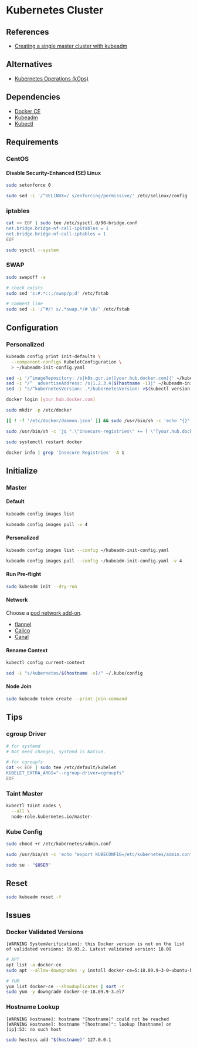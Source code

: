 # Kubernetes Cluster

## References

- [Creating a single master cluster with kubeadm](https://kubernetes.io/docs/setup/independent/create-cluster-kubeadm/)

## Alternatives

- [Kubernetes Operations (kOps)](/kops/README.md)

## Dependencies

- [Docker CE](/docker-ce.md)
- [Kubeadm](/kubeadm.md)
- [Kubectl](/kubectl.md)

## Requirements

### CentOS

#### Disable Security-Enhanced (SE) Linux

```sh
sudo setenforce 0
```

```sh
sudo sed -i '/^SELINUX=/ s/enforcing/permissive/' /etc/selinux/config
```

### iptables

```sh
cat << EOF | sudo tee /etc/sysctl.d/90-bridge.conf
net.bridge.bridge-nf-call-ip6tables = 1
net.bridge.bridge-nf-call-iptables = 1
EOF
```

```sh
sudo sysctl --system
```

### SWAP

```sh
sudo swapoff -a
```

```sh
# check exists
sudo sed 's:#.*::;/swap/p;d' /etc/fstab

# comment line
sudo sed -i '/^#/! s/.*swap.*/# \0/' /etc/fstab
```

## Configuration

### Personalized

```sh
kubeadm config print init-defaults \
  --component-configs KubeletConfiguration \
  > ~/kubeadm-init-config.yaml
```

```sh
sed -i '/^imageRepository: /s|k8s.gcr.io|[your.hub.docker.com]|' ~/kubeadm-init-config.yaml
sed -i "/^  advertiseAddress: /s|1.2.3.4|$(hostname -i)|" ~/kubeadm-init-config.yaml
sed -i "s/^kubernetesVersion: .*/kubernetesVersion: v$(kubectl version --client -o json | jq -r '.clientVersion.gitVersion | gsub("[v]"; "")')/" ~/kubeadm-init-config.yaml
```

```sh
docker login [your.hub.docker.com]
```

```sh
sudo mkdir -p /etc/docker
```

```sh
[[ ! -f '/etc/docker/daemon.json' ]] && sudo /usr/bin/sh -c 'echo "{}" >> /etc/docker/daemon.json'
```

```sh
sudo /usr/bin/sh -c 'jq ".\"insecure-registries\" += [ \"[your.hub.docker.com]\" ]" /etc/docker/daemon.json | sponge /etc/docker/daemon.json'
```

```sh
sudo systemctl restart docker
```

```sh
docker info | grep 'Insecure Registries' -A 1
```

## Initialize

### Master

#### Default

```sh
kubeadm config images list
```

```sh
kubeadm config images pull -v 4
```

#### Personalized

```sh
kubeadm config images list --config ~/kubeadm-init-config.yaml
```

```sh
kubeadm config images pull --config ~/kubeadm-init-config.yaml -v 4
```

#### Run Pre-flight

```sh
sudo kubeadm init --dry-run
```

#### Network

Choose a [pod network add-on](https://kubernetes.io/docs/setup/independent/create-cluster-kubeadm/#pod-network).

- [flannel](/flannel-network.md)
- [Calico](/calico-network.md)
- [Canal](/canal-network.md)

#### Rename Context

```sh
kubectl config current-context
```

```sh
sed -i "s/kubernetes/$(hostname -s)/" ~/.kube/config
```

#### Node Join

```sh
sudo kubeadm token create --print-join-command
```

<!-- ## Examples

###

```sh
kubeadm token list | awk '{ print $1 }' | awk NR==2 > /vagrant/token
```

###

```sh
kubectl run fun -it --rm \
  --image='quay.io/coreos/etcd:v3.3' \
  --restart='Never' \
  -- /bin/sh
``` -->

## Tips

### cgroup Driver

```sh
# for systemd
# Not need changes, systemd is Native.

# for cgroupfs
cat << EOF | sudo tee /etc/default/kubelet
KUBELET_EXTRA_ARGS="--cgroup-driver=cgroupfs"
EOF
```

### Taint Master

```sh
kubectl taint nodes \
  --all \
  node-role.kubernetes.io/master-
```

### Kube Config

```sh
sudo chmod +r /etc/kubernetes/admin.conf
```

```sh
sudo /usr/bin/sh -c 'echo "export KUBECONFIG=/etc/kubernetes/admin.conf" >> /etc/profile.d/kube.sh'
```

```sh
sudo su - "$USER"
```

## Reset

```sh
sudo kubeadm reset -f
```

## Issues

### Docker Validated Versions

```log
[WARNING SystemVerification]: this Docker version is not on the list of validated versions: 19.03.2. Latest validated version: 18.09
```

```sh
# APT
apt list -a docker-ce
sudo apt --allow-downgrades -y install docker-ce=5:18.09.9~3-0~ubuntu-bionic

# YUM
yum list docker-ce --showduplicates | sort -r
sudo yum -y downgrade docker-ce-18.09.9-3.el7
```

### Hostname Lookup

```log
[WARNING Hostname]: hostname "[hostname]" could not be reached
[WARNING Hostname]: hostname "[hostname]": lookup [hostname] on [ip]:53: no such host
```

```sh
sudo hostess add "$(hostname)" 127.0.0.1
```

<!-- #### Could not fetch a Kubernetes version from the internet

```log
Get https://dl.k8s.io/release/stable-1.txt: net/http: request canceled while waiting for connection (Client.Timeout exceeded while awaiting headers)
```

Set HTTP proxy environment. -->

<!-- #### Connection uses proxy

```log
If that is not intended, adjust your proxy settings
```

```sh
export no_proxy="$no_proxy,$(ip route get 1 | awk '{print $NF;exit}')"
export NO_PROXY=$no_proxy
```

```log
For linux environment, persist this configuration on `/etc/profile.d/no-proxy.sh`.
```

```sh
sudo su - "$USER"
``` -->

<!-- #### Kubelet config

```log
failed to load Kubelet config file /var/lib/kubelet/config.yaml, error failed to read kubelet config file "/var/lib/kubelet/config.yaml", error: open /var/lib/kubelet/config.yaml: no such file or directory
```

```sh
sudo kubeadm init
``` -->

<!-- ####

```log
Error: release rancher failed: Internal error occurred: failed calling webhook "issuers.admission.certmanager.k8s.io": Post https://kubernetes.default.svc:443/apis/admission.certmanager.k8s.io/v1beta1/issuers?timeout=30s: x509: certificate is valid for kubernetes.default.svc, not apiserver-loopback-client
```

```sh
export no_proxy=$no_proxy,kubernetes.default.svc
export NO_PROXY=$no_proxy
```

```sh
nslookup kubernetes.default.svc.cluster.local
```

```sh
sudo vim /etc/kubernetes/manifests/kube-apiserver.yaml
```

```sh
sudo systemctl restart kubelet
```

```sh
kubectl get pod -l 'component=kube-apiserver' -o jsonpath='{.items[0].spec.containers[0].env}' -n kube-system
``` -->
